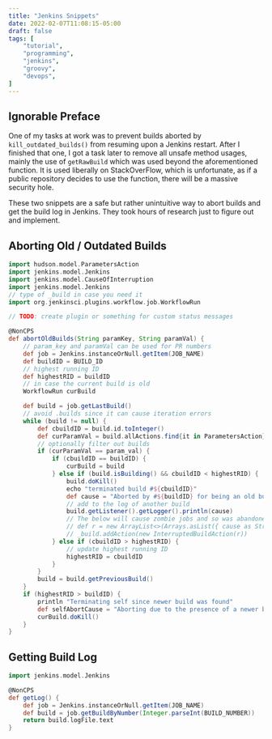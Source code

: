 ```yaml
---
title: "Jenkins Snippets"
date: 2022-02-07T11:08:15-05:00
draft: false
tags: [
    "tutorial",
    "programming",
    "jenkins",
    "groovy",
    "devops",
]
---
```


## Ignorable Preface

One of my tasks at work was to prevent builds aborted by `kill_outdated_builds()` from resuming upon a Jenkins restart. After I finished that one, I got a task later to remove all unsafe method usages, mainly the use of `getRawBuild` which was used beyond the aforementioned function. It is used liberally on StackOverFlow, which is unfortunate, as if a public repository decides to use the function, there will be a massive security hole.

These two snippets are a safe but rather unintuitive way to abort builds and get the build log in Jenkins. They took hours of research just to figure out and implement.

## Aborting Old / Outdated Builds

```groovy
import hudson.model.ParametersAction
import jenkins.model.Jenkins
import jenkins.model.CauseOfInterruption
import jenkins.model.Jenkins
// type of _build in case you need it
import org.jenkinsci.plugins.workflow.job.WorkflowRun

// TODO: create plugin or something for custom status messages

@NonCPS
def abortOldBuilds(String paramKey, String paramVal) {
    // param_key and paramVal can be used for PR numbers
    def job = Jenkins.instanceOrNull.getItem(JOB_NAME)
    def buildID = BUILD_ID
    // highest running ID
    def highestRID = buildID
    // in case the current build is old
    WorkflowRun curBuild

    def build = job.getLastBuild()
    // avoid .builds since it can cause iteration errors
    while (build != null) {
        def cbuildID = build.id.toInteger()
        def curParamVal = build.allActions.find{it in ParametersAction}?.getParameter(paramKey)?.value
        // optionally filter out builds
        if (curParamVal == param_val) {
            if (cbuildID == buildID) {
                curBuild = build
            } else if (build.isBuilding() && cbuildID < highestRID) {
                build.doKill()
                echo "terminated build #${cbuildID}"
                def cause = "Aborted by #${buildID} for being an old build" // + for paramVal
                // add to the log of another build
                build.getListener().getLogger().println(cause)
                // The below will cause zombie jobs and so was abandoned
                // def r = new ArrayList<>(Arrays.asList({ cause as String } as CauseOfInterruption))
                // _build.addAction(new InterruptedBuildAction(r))
            } else if (cbuildID > highestRID) {
                // update highest running ID
                highestRID = cbuildID
            }
        }
        build = build.getPreviousBuild()
    }
    if (highestRID > buildID) {
        println "Terminating self since newer build was found"
        def selfAbortCause = "Aborting due to the presence of a newer build"
        curBuild.doKill()
    }
}
```

## Getting Build Log

```groovy
import jenkins.model.Jenkins

@NonCPS
def getLog() {
    def job = Jenkins.instanceOrNull.getItem(JOB_NAME)
    def build = job.getBuildByNumber(Integer.parseInt(BUILD_NUMBER))
    return build.logFile.text
}
```

